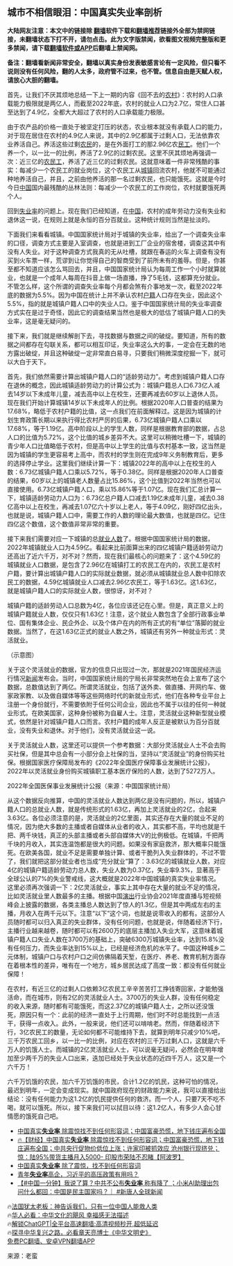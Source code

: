  <!-- 面包屑导航 --> <h2>城市不相信眼泪：中国真实失业率剖析</h2> <p class="notice"><b>大陆网友注意：本文中的链接除 <a href="https://github.com/bannedbook/fanqiang" >翻墙</a>软件下载和<a href="https://github.com/killgcd/justmysocks/blob/master/README.md">翻墙推荐</a>链接外全部为禁网链接，未翻墙状态下打不开，请勿点击。此为文字版禁闻，欲看图文视频完整版和更多禁闻，请下载<a href="https://github.com/bannedbook/fanqiang">翻墙软件或APP</a>后翻墙上禁闻网。</p><p>备注：翻墙看新闻非常安全，翻墙以真实身份发表敏感言论有一定风险，但只看不说则没有任何风险，翻的人太多，政府管不过来，也不管。信息自由是天赋人权，请放心大胆的翻墙。</b></p>  <div class="entry"> <p>首先，让我们不厌其烦地总结一下上一期的内容《回不去的<a href="https://www.bannedbook.org/bnews/tag/%E5%86%9C%E6%9D%91/" class="st_tag internal_tag" rel="tag" title="标签 农村 下的日志">农村</a>》：农村的人口承载能力极限就是两亿人，而截至2022年底，农村的就业人口为2.7亿，常住人口甚至达到了4.9亿，全都大大超过了农村的人口承载能力极限。</p> <p>由于农产品的价格一直处于被坚定打压的状态，农业根本就没有承载人口的能力，对于现在居住在农村的4.9亿人来说，其中的2.9亿都属于过剩人口，无法依靠农业养活自己。养活这些过剩<a href="https://www.bannedbook.org/bnews/tag/%e5%86%9c%e6%b0%91/" class="st_tag internal_tag" rel="tag" title="标签 农民 下的日志">农民</a>的，是在外面打工的那2.96亿农<a href="https://www.bannedbook.org/bnews/tag/%E6%B0%91%E5%B7%A5/" class="st_tag internal_tag" rel="tag" title="标签 民工 下的日志">民工</a>。他们一个养一个，以一比一的比例，养活了2.9亿的过剩农民。这里不厌其烦地再强调一次：近三亿的<a href="https://www.bannedbook.org/bnews/tag/%e5%86%9c%e6%b0%91%e5%b7%a5/" class="st_tag internal_tag" rel="tag" title="标签 农民工 下的日志">农民工</a>，养活了近三亿的过剩农民。这就意味着一件非常残酷的事实：每减少一个农民工的就业岗位，这个农民工从<a href="https://www.bannedbook.org/bnews/tag/%E5%9F%8E%E9%95%87/" class="st_tag internal_tag" rel="tag" title="标签 城镇 下的日志">城镇</a>回流农村，他就不可能通过种地养活自己，并且，之前由他养活的那一名过剩农民，也只能饿死。这就是今时今日<span class='wp_keywordlink_affiliate'><a href="https://www.bannedbook.org/" title="中国" target="_blank">中国</a></span>国内最残酷的丛林法则：每减少一个农民工的工作岗位，农村就要饿死两个人。</p> <p>回到<a href="https://www.bannedbook.org/bnews/tag/%E5%A4%B1%E4%B8%9A%E7%8E%87/" class="st_tag internal_tag" rel="tag" title="标签 失业率 下的日志">失业率</a>的问题上。现在我们已经知道，在<a href="https://www.bannedbook.org/bnews/tag/%E4%B8%AD%E5%9B%BD/" class="st_tag internal_tag" rel="tag" title="标签 中国 下的日志">中国</a>，农村的成年劳动力没有失业和退休这一说，在规则上就是永恒的百分百就业。这种统计规则当然是扯淡的。</p> <p>下面我们来看看城镇。中国国家统计局对于城镇的失业率，给出了一个调查失业率的口径，调查方式主要是入室调查，也就是进到工厂企业的宿舍楼，调查这其中有没有人失业。对于这种调查方式我真的无从吐槽，就跟在春运的火车上调查有没有买到火车票一样，荒谬到让你觉得自己的智商受到了前所未有的羞辱。但是，你甚至都不知道应该怎么骂回去，并且，中国国家统计局认为每周工作一个小时就算就业，也就是一个成年人每周在抖音上做一场直播，挣了5毛钱，这都算充分就业。不管怎么样，这个所谓的调查失业率每个月都会煞有介事地发一次，截至2022年底的数据为5.5%。因为中国在统计上并不承认农村<a href="https://www.bannedbook.org/bnews/tag/%E6%88%B7%E7%B1%8D/" class="st_tag internal_tag" rel="tag" title="标签 户籍 下的日志">户籍</a>人口存在失业，因此这个5.5%，指的就是城镇户籍人口中的失业人口。鉴于中国国家统计局的失业率调查方式实在是过于奇怪，因此它的调查结果当然也是极大的低估了城镇户籍人口的失业率，这是毫无疑问的。</p> <p>接下来，我们就是继续解剖下去，寻找数据与数据之间的破绽。要知道，所有的数据之间都存在勾联关系，都可以相互印证，失业率这么大的事，一定会在无数的地方露出破绽，并且这种破绽一定非常直白易寻，只要我们稍微深度挖掘一下，就可以大白于天下。</p> <p>首先，我们依然需要计算出城镇户籍人口的“适龄劳动力”。考虑到城镇户籍人口存在退休的概念，因此城镇适龄劳动力的计算公式为：城镇户籍总人口6.73亿人减去14岁以下未成年儿童，减去高中以上在校生，还要再减去60岁以上退休人员。现在我们开始计算城镇14岁以下未成年人的比例。根据2020年人口普查的结果为17.68%，略低于农村户籍的比值，这一点我们在前面解释过。这是因为城镇的计划生育政策长期以来执行得比农村严厉的后果，6.73亿城镇户籍人口乘以17.68%，等于1.19亿。高中阶段以上的学生人数，同样是根据教育部的数据，占总人口的比值为5.72%，这个比值的城乡差异不大。这里可以稍微吐槽一下，城镇的青少年人口比值略低于农村，但是高中以上学生的比值与农村基本一致，这当然是因为城镇的学生更容易考上高中，而农村的学生则在完成9年义务制教育后，更多的选择停止学业。这里我们继续计算一下：城镇2022年的高中以上在校生的人数：6.73亿城镇户籍人口乘以5.72%，等于0.38亿。同样是根据2020年人口普查的结果，60岁以上的城镇老人数量占比15.86%，这个比值到2022年当然也可以直接使用。6.73亿城镇户籍人口，乘以15.86%等于1.07亿。现在我们汇总计算一下，城镇适龄劳动力人口为：6.73亿总户籍人口减去1.19亿未成年儿童，减去0.38亿高中以上在校生，再减去1.07亿六十岁以上老人，等于4.09亿，刚好四亿出头，也就是说，城镇户籍人口中，需要工作的人数的理论最大数值，也就是四亿。记住四亿这个数值，这个数值非常非常的重要。</p> <p>接下来我们需要对应一下城镇的总<a href="https://www.bannedbook.org/bnews/tag/%E5%B0%B1%E4%B8%9A%E4%BA%BA%E6%95%B0/" class="st_tag internal_tag" rel="tag" title="标签 就业人数 下的日志">就业人数</a>了。根据中国国家统计局的数据，2022年城镇就业人口为4.59亿。看起来比前面算出来的四亿城镇户籍适龄劳动力还高出了近六千万，对不对？然而，现在我们最核心的问题来了：这个4.59亿的城镇就业人口数据，是包含了2.96亿在城镇打工的农民工在内的，农民工是农村户籍，要计算出城镇户籍人口的实际就业数据，就必须从城镇就业总人数中扣除农民工的数据，4.59亿城镇就业人口减去2.96亿农民工，等于1.63亿。这1.63亿，就是城镇户籍人口的实际就业人数，很惊讶，对不对？</p> <p>城镇户籍的适龄劳动人口总数为4亿，各位应该还记在心里。但是，真正意义上的城镇户籍就业人数，仅仅只有1.63亿！注意，这个就业人数包含了全部行政事业单位、国有集体企业、民企外企、以及个体户在内的所有正式的有“单位”落脚的就业数据。当然了，在这1.63亿正式的就业人数之外，城镇还有另外一种就业形式：灵活就业。</p>  <p>（示意图）</p> <p>关于这个灵活就业的数据，官方的信息只出现过一次，那就是2021年国民经济运行情况<span class='wp_keywordlink_affiliate'><a href="https://www.bannedbook.org/" title="新闻">新闻</a></span>发布会。当时，中国国家统计局的宁局长非常突然地在会上宣布了这个数据，总数值达到了两亿。所谓灵活就业，包括了送外卖、做直播、开网约车、做家政家教、以及做自媒体等等这些网络时代的新就业形式，他们在各种专业平台上注册一个身份就行，不需要依附于任何公司企业，因此也不属于以往的任何一种就业形式。在欧美国家，这种身份被称为自雇人士。注意，灵活就业这种新型就业模式，依然是针对城镇户籍人口而言。农村户籍的成年人反正是被默认为百分百就业，没有失业和退休。对于他们，没有灵活就业这一说。</p> <p>关于灵活就业人数，这里还可以提供一个参考数据：大部分灵活就业人士不会去购买社保，但是其中总会有一小部分会上社保的当，坚持以“灵活就业”的身份购买社保。根据国家医疗保障局发布的《2022年全国医疗保障事业发展统计公报》，2022年以灵活就业身份购买城镇职工基本医疗保险的人数，达到了5272万人。</p> <p>2022年全国医保事业发展统计公报（来源：中国国家统计局）</p>  <p>从这个数据反向推算，中国的灵活就业人数达到两亿是没有问题的，所以，城镇户籍人口的总就业人数，就是传统形式的1.63亿，再加上灵活就业的2亿，合起来3.63亿。各位必须注意的是，灵活就业的2亿里面，其实还存在大量的就业不足的情况，因为绝大多数的主播或者自媒体从业者的收入，其实都不高，平均也就是千把、两千块钱，真正的头部主播或者头部自媒体大V的比例极低。在城镇，千把两千块的月收入，其实连温饱都是很大的问题。如果没有家庭救济，那大概率只能饿死。在欧美各国，就业不足是需要单独计算、或者干脆列入失业群体的，不过不管了，我们就把这部分就业者也当成“充分就业”算了：3.63亿的城镇就业人数，对应4亿的城镇户籍适龄劳动力总人数，失业人数为0.37亿，失业率9.3%，显著高于全球公认的7%的失业警戒线，这大概就是2022年中国城镇的真实失业率情况。这里必须再次强调一下：2亿灵活就业，事实上其中存在大量的就业不足的情况，比如灵活就业里人数最多的主播。根据中国<span class='wp_keywordlink_affiliate'><a href="https://zh-cn.shenyunperformingarts.org/" title="演出" target="_blank">演出</a></span>行业协会2021年度直播与短视频峰会上披露的数据，各类主播总人数达到了惊人的1.3亿，但是其中两成左右的主播，月收入在两千元以下。注意“以下”这个词，也就是说零收入的都有。这部分人员随时都可以归入真正的失业群体，没有任何问题，也就是说，伴随着经济下行，主播行业越来越卷，随时都可以有2600万的底层主播加入失业大军，这意味着城镇户籍人口失业人数在3700万的基础上，突破6300万城镇失业率，达到15.8%没有任何压力，而失业率达到15%以上，已经是经济危机的水平了。中国这种城乡二元体制，城镇户口与农村户口之间仿佛隔着天堑，在医疗、养老、教育机制方面存在着根本性的差异，唯有在一个地方，城乡居民达成了高度一致：都没有任何就业保障！</p> <p>在农村，有近三亿的过剩人口依赖3亿农民工辛辛苦苦打工挣钱寄回家，才能勉强活命，而在城市，则有2亿的灵活就业人士。3700万的失业人群，没有任何稳定的收入来源，随时都有可能饿死，而这2.37亿的城镇户籍人士，之所以还没饿死，原因只有一个：此前的经济一直处于上行周期，他们时不时总能找到一点活干，获得一点收入。此外，一般来说，他们还可以啃啃老。然而，伴随着经济下行，3亿农民工的数量，无论如何都不可能维持下去，就算到明年只减少10%吧，三千万农民工回乡，以一比一的比例，对应在农村的三千万过剩人口，这就是六千万人的饥饿人士。而城镇的2亿灵活就业人士，可以说毫无疑问，必然会在明年增加至少两千万的失业人口出来，迭加已经处于失业状态的近四千万人，这又是一个六千万！</p> <p>六千万饥饿的农民，加六千万饥饿的市民，合计1.2亿的饥民，这种可怕的情况，最迟到明年，一定会变成现实。就中国政府现在的财政能力来说，我可以直接给出结论：没有任何能力为这1.2亿的饥民提供任何的救济。而一个人，只要7天不吃不喝，就可以饿死。所以，接下来我们可以拭目以待：这1.2亿人，有多少人会心甘情愿的饿死自己吧。</p> <!--<div id="taboola-mid-1"></div>--><ul class='op-related-articles' title='相关阅读'> <li><a href='https://www.bannedbook.org/bnews/topimagenews/20231011/1945628.html' target='_blank'>中国真实<b>失业率</b> 除震惊找不到任何形容词；中国富豪恐慌，地下钱庄遍布全国</a></li> <li><a href='https://www.bannedbook.org/bnews/bannedvideo/20231010/1945059.html' target='_blank'>🔥【财经】中国真实<b>失业率</b> 除震惊找不到任何形容词；中国富豪恐慌，地下钱庄遍布全国；中共央行促物价低位上涨；许家印被抓效应 沧州银行现挤兑；惊：陆95%带货主播月入5000- 印股市荣陆不忍睹【阿波罗】</a></li> <li><a href='https://www.bannedbook.org/bnews/topimagenews/20231010/1944853.html' target='_blank'>中国真实<b>失业率</b> 除了震惊，找不到任何形容词</a></li> <li><a href='https://www.bannedbook.org/bnews/finance/20230918/1935087.html' target='_blank'>青年<b>失业率</b>高企，习近平的高压政策有用吗？</a></li> <li><a href='https://www.bannedbook.org/bnews/bannedvideo/20230916/1934583.html' target='_blank'>【#中国一分钟】我说了算？中共不公布<b>失业率</b> 称有降了 ；小米AI助理出包 问什么都回：中国是民主国家吗？｜ #新唐人全球新闻</a></li> </ul> <p class="texttj"> 🔥<a href="https://www.bannedbook.org/bnews/ssgc/20230219/1850782.html" target="_blank">法国犹太老板：神告诉我们，只有一位中国人能救人类</a><br/> 🔥<a href="https://www.bannedbook.org/bnews/comments/20220220/1694796.html" target="_blank">华人必看：中华文化的飓风 幸福感无法描述</a><br/> 🔥<a href="https://github.com/bannedbook/fanqiang/wiki/V2ray%E6%9C%BA%E5%9C%BA" target="_blank">解锁ChatGPT|全平台高速翻墙:高清视频秒开,超低延迟</a><br/> 🔥<a href="https://www.bannedbook.org/bnews/comments/20220808/1768773.html" target="_blank">探寻中华复兴之路，必看章天亮博士《中华文明史》</a><br/> <a href="https://github.com/bannedbook/fanqiang/wiki/%E7%A6%81%E9%97%BB%E7%BD%91%E5%AE%89%E5%8D%93%E7%BF%BB%E5%A2%99%E6%96%B0%E9%97%BBAPP" target="_blank">免费PC翻墙、安卓VPN翻墙APP</a><br/> </p> <p class="src-info">来源：老蛮 </p><a name='sharetosocial'></a> <div style="margin-bottom:5px;padding-bottom:5px;clear:both"> <div id="archive-pix-1" class="banner-ads"> <!-- AuctionX Display platform tag START --> <div id="27602x728x90x621x_ADSLOT1" clicktrack="%%CLICK_URL_ESC%%"></div>  <!-- AuctionX Display platform tag END --> </div> <div id="archive-pix-2" class="banner-ads"> <!-- AuctionX Display platform tag START --> <div id="27556x300x250x621x_ADSLOT1" clicktrack="%%CLICK_URL_ESC%%" style="margin:0 auto;text-align:center"></div>  <!-- AuctionX Display platform tag END --> </div> </div>  <div id="archive-pix-1" class="banner-ads"> <!-- AuctionX Display platform tag START --> <div id="27603x728x90x621x_ADSLOT1" clicktrack="%%CLICK_URL_ESC%%"></div>  <!-- AuctionX Display platform tag END --> </div> </div><!--END ENTRY--> 